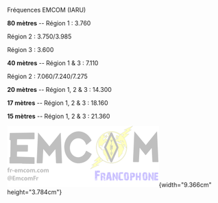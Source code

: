 Fréquences EMCOM (IARU)

**80 mètres** -- Région 1 : 3.760

Région 2 : 3.750/3.985

Région 3 : 3.600

**40 mètres** -- Région 1 & 3 : 7.110

Région 2 : 7.060/7.240/7.275

**20 mètres** -- Région 1, 2 & 3 : 14.300

**17 mètres** -- Région 1, 2 & 3 : 18.160

**15 mètres** -- Région 1, 2 & 3 : 21.360

![](./media/Pictures/10000201000001620000008F97EC5CF509E4F61F.png){width="9.366cm"
height="3.784cm"}

